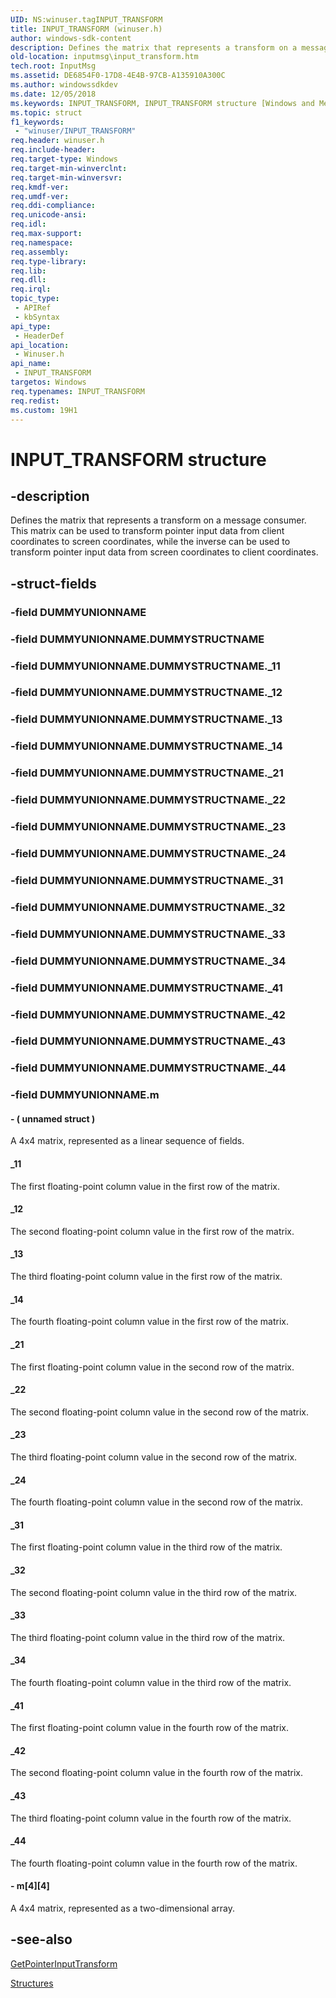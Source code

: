 ```yaml
---
UID: NS:winuser.tagINPUT_TRANSFORM
title: INPUT_TRANSFORM (winuser.h)
author: windows-sdk-content
description: Defines the matrix that represents a transform on a message consumer.
old-location: inputmsg\input_transform.htm
tech.root: InputMsg
ms.assetid: DE6854F0-17D8-4E4B-97CB-A135910A300C
ms.author: windowssdkdev
ms.date: 12/05/2018
ms.keywords: INPUT_TRANSFORM, INPUT_TRANSFORM structure [Windows and Messages], _INPUT_TRANSFORM, inputmsg.input_transform, winuser/INPUT_TRANSFORM
ms.topic: struct
f1_keywords: 
 - "winuser/INPUT_TRANSFORM"
req.header: winuser.h
req.include-header: 
req.target-type: Windows
req.target-min-winverclnt: 
req.target-min-winversvr: 
req.kmdf-ver: 
req.umdf-ver: 
req.ddi-compliance: 
req.unicode-ansi: 
req.idl: 
req.max-support: 
req.namespace: 
req.assembly: 
req.type-library: 
req.lib: 
req.dll: 
req.irql: 
topic_type:
 - APIRef
 - kbSyntax
api_type:
 - HeaderDef
api_location:
 - Winuser.h
api_name:
 - INPUT_TRANSFORM
targetos: Windows
req.typenames: INPUT_TRANSFORM
req.redist: 
ms.custom: 19H1
---
```


# INPUT_TRANSFORM structure


## -description


Defines the matrix that represents a transform on a message consumer. This matrix can be used to transform pointer input data from client coordinates to screen coordinates, while the inverse can be used to transform pointer input data from screen coordinates to client coordinates.



## -struct-fields




### -field DUMMYUNIONNAME

 


### -field DUMMYUNIONNAME.DUMMYSTRUCTNAME

 


### -field DUMMYUNIONNAME.DUMMYSTRUCTNAME._11

 


### -field DUMMYUNIONNAME.DUMMYSTRUCTNAME._12

 


### -field DUMMYUNIONNAME.DUMMYSTRUCTNAME._13

 


### -field DUMMYUNIONNAME.DUMMYSTRUCTNAME._14

 


### -field DUMMYUNIONNAME.DUMMYSTRUCTNAME._21

 


### -field DUMMYUNIONNAME.DUMMYSTRUCTNAME._22

 


### -field DUMMYUNIONNAME.DUMMYSTRUCTNAME._23

 


### -field DUMMYUNIONNAME.DUMMYSTRUCTNAME._24

 


### -field DUMMYUNIONNAME.DUMMYSTRUCTNAME._31

 


### -field DUMMYUNIONNAME.DUMMYSTRUCTNAME._32

 


### -field DUMMYUNIONNAME.DUMMYSTRUCTNAME._33

 


### -field DUMMYUNIONNAME.DUMMYSTRUCTNAME._34

 


### -field DUMMYUNIONNAME.DUMMYSTRUCTNAME._41

 


### -field DUMMYUNIONNAME.DUMMYSTRUCTNAME._42

 


### -field DUMMYUNIONNAME.DUMMYSTRUCTNAME._43

 


### -field DUMMYUNIONNAME.DUMMYSTRUCTNAME._44

 


### -field DUMMYUNIONNAME.m

 




#### - ( unnamed struct )

A 4x4 matrix, represented as a linear sequence of fields.



#### _11

The first floating-point column value in the first row of the matrix.



#### _12

The second floating-point column value in the first row of the matrix.



#### _13

The third floating-point column value in the first row of the matrix.



#### _14

The fourth floating-point column value in the first row of the matrix.



#### _21

The first floating-point column value in the second row of the matrix.



#### _22

The second floating-point column value in the second row of the matrix.



#### _23

The third floating-point column value in the second row of the matrix.



#### _24

The fourth floating-point column value in the second row of the matrix.



#### _31

The first floating-point column value in the third row of the matrix.



#### _32

The second floating-point column value in the third row of the matrix.



#### _33

The third floating-point column value in the third row of the matrix.



#### _34

The fourth floating-point column value in the third row of the matrix.



#### _41

The first floating-point column value in the fourth row of the matrix.



#### _42

The second floating-point column value in the fourth row of the matrix.



#### _43

The third floating-point column value in the fourth row of the matrix.



#### _44

The fourth floating-point column value in the fourth row of the matrix.


#### - m[4][4]

A 4x4 matrix, represented as a two-dimensional array.


## -see-also




<a href="https://docs.microsoft.com/windows/desktop/api/winuser/nf-winuser-getpointerinputtransform">GetPointerInputTransform</a>



<a href="https://docs.microsoft.com/previous-versions/windows/desktop/inputmsg/structures">Structures</a>
 

 

